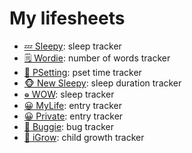 # My lifesheets

- [💤 Sleepy](sleepy): sleep tracker
- [🗒️ Wordie](wordie): number of words tracker
- [🤯️ PSetting](psetting): pset time tracker
- [🐵 New Sleepy](new-sleepy): sleep duration tracker
- [𛱠 WOW](wow): sleep tracker
- [😀 MyLife](mylife): entry tracker
- [😀 Private](private): entry tracker
- [🐛 Buggie](buggie): bug tracker
- [🐣 iGrow](igrow): child growth tracker